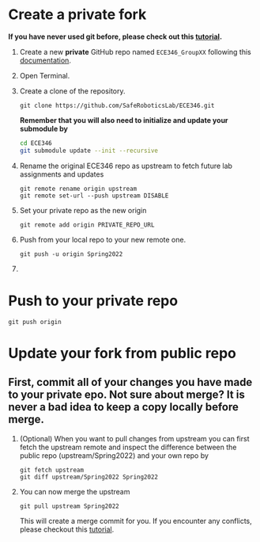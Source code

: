 # Create a private fork

**If you have never used git before, please check out this [tutorial](https://www.atlassian.com/git/tutorials).**

1. Create a new **private** GitHub repo named ```ECE346_GroupXX``` following this [documentation](https://docs.github.com/en/repositories/creating-and-managing-repositories/creating-a-new-repository).

2. Open Terminal.

3. Create a clone of the repository.
    ```
    git clone https://github.com/SafeRoboticsLab/ECE346.git
    ```
    **Remember that you will also need to initialize and update your submodule by**
    ```bash
    cd ECE346
    git submodule update --init --recursive
    ```
4. Rename the original ECE346 repo as upstream to fetch future lab assignments and updates
    ```
    git remote rename origin upstream
    git remote set-url --push upstream DISABLE
    ```
5. Set your private repo as the new origin
    ```
    git remote add origin PRIVATE_REPO_URL
    ```
4. Push from your local repo to your new remote one.
    ```
    git push -u origin Spring2022
    ```
    

5. 

# Push to your private repo
    git push origin
    
# Update your fork from public repo
## First, commit all of your changes you have made to your private epo. Not sure about merge? It is never a bad idea to keep a copy locally before merge.

1. (Optional) When you want to pull changes from upstream you can first fetch the upstream remote and inspect the difference between the public repo (upstream/Spring2022) and your own repo by
    ```
    git fetch upstream
    git diff upstream/Spring2022 Spring2022
    ```
2. You can now merge the upstream 
    ```
    git pull upstream Spring2022 
    ```
    This will create a merge commit for you. If you encounter any conflicts, please checkout this [tutorial](https://www.atlassian.com/git/tutorials/using-branches/merge-conflicts).



